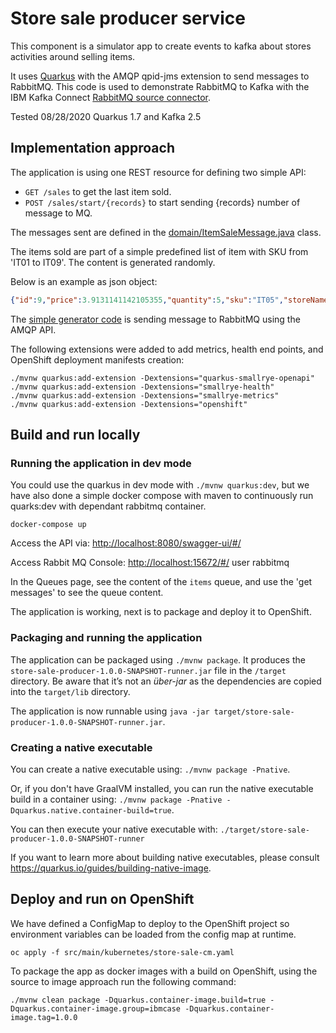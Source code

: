 # Store sale producer service

This component is a simulator app to create events to kafka about stores activities around selling items.

It uses [Quarkus](https://quarkus.io) with the AMQP qpid-jms extension to send messages to RabbitMQ. This code is used to demonstrate RabbitMQ to Kafka with the IBM Kafka Connect [RabbitMQ source connector](https://github.com/ibm-messaging/kafka-connect-rabbitmq-source).

Tested 08/28/2020 Quarkus 1.7 and Kafka 2.5

## Implementation approach

The application is using one REST resource for defining two simple API: 

* `GET /sales` to get the last item sold.
* `POST /sales/start/{records}` to start sending {records} number of message to MQ. 

The messages sent are defined in the [domain/ItemSaleMessage.java](https://github.com/jbcodeforce/eda-kconnect-lab/blob/master/store-sale-producer/src/main/java/ibm/gse/eda/stores/domain/ItemSaleMessage.java) class.

The items sold are part of a simple predefined list of item with SKU from 'IT01 to IT09'. The content is generated randomly. 

Below is an example as json object:

```json
{"id":9,"price":3.9131141142105355,"quantity":5,"sku":"IT05","storeName":"PT01"}
```

The [simple generator code](https://github.com/jbcodeforce/eda-kconnect-lab/blob/18c4fed416d92bb3cadce733e6d5352afafd1243/store-sale-producer/src/main/java/ibm/gse/eda/stores/infrastructure/ItemSaleGenerator.java#L76) is sending message to RabbitMQ using the AMQP API.

The following extensions were added to add metrics, health end points, and OpenShift deployment manifests creation:

```shell
./mvnw quarkus:add-extension -Dextensions="quarkus-smallrye-openapi"
./mvnw quarkus:add-extension -Dextensions="smallrye-health"
./mvnw quarkus:add-extension -Dextensions="smallrye-metrics"
./mvnw quarkus:add-extension -Dextensions="openshift"
```

## Build and run locally

### Running the application in dev mode

You could use the quarkus in dev mode with `./mvnw quarkus:dev`, but we have also done a simple docker compose with maven to continuously run quarks:dev with dependant rabbitmq container.

```shell
docker-compose up
```

Access the API via: [http://localhost:8080/swagger-ui/#/](http://localhost:8080/swagger-ui/#/)

Access Rabbit MQ Console: [http://localhost:15672/#/](http://localhost:15672/#/) user rabbitmq

In the Queues page, see the content of the `items` queue, and use the 'get messages' to see the queue content.

The application is working, next is to package and deploy it to OpenShift.

### Packaging and running the application

The application can be packaged using `./mvnw package`.
It produces the `store-sale-producer-1.0.0-SNAPSHOT-runner.jar` file in the `/target` directory.
Be aware that it’s not an _über-jar_ as the dependencies are copied into the `target/lib` directory.

The application is now runnable using `java -jar target/store-sale-producer-1.0.0-SNAPSHOT-runner.jar`.

### Creating a native executable

You can create a native executable using: `./mvnw package -Pnative`.

Or, if you don't have GraalVM installed, you can run the native executable build in a container using: `./mvnw package -Pnative -Dquarkus.native.container-build=true`.

You can then execute your native executable with: `./target/store-sale-producer-1.0.0-SNAPSHOT-runner`

If you want to learn more about building native executables, please consult https://quarkus.io/guides/building-native-image.

## Deploy and run on OpenShift

We have defined a ConfigMap to deploy to the OpenShift project so environment variables can be loaded from the config map at runtime.

```
oc apply -f src/main/kubernetes/store-sale-cm.yaml
```

To package the app as docker images with a build on OpenShift, using the source to image approach run the following command:

```shell
./mvnw clean package -Dquarkus.container-image.build=true -Dquarkus.container-image.group=ibmcase -Dquarkus.container-image.tag=1.0.0
```
